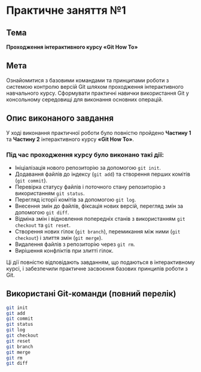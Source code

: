 # Практичне заняття №1

## Тема
**Проходження інтерактивного курсу «Git How To»**

## Мета
Ознайомитися з базовими командами та принципами роботи з системою контролю версій Git шляхом проходження інтерактивного навчального курсу. Сформувати практичні навички використання Git у консольному середовищі для виконання основних операцій.

## Опис виконаного завдання
У ході виконання практичної роботи було повністю пройдено **Частину 1** та **Частину 2** інтерактивного курсу **«Git How To»**.

### Під час проходження курсу було виконано такі дії:
- Ініціалізація нового репозиторію за допомогою `git init`.
- Додавання файлів до індексу (`git add`) та створення перших комітів (`git commit`).
- Перевірка статусу файлів і поточного стану репозиторію з використанням `git status`.
- Перегляд історії комітів за допомогою `git log`.
- Внесення змін до файлів, фіксація нових версій, перегляд змін за допомогою `git diff`.
- Відміна змін і відновлення попередніх станів з використанням `git checkout` та `git reset`.
- Створення нових гілок (`git branch`), перемикання між ними (`git checkout`) і злиття змін (`git merge`).
- Видалення файлів з репозиторію через `git rm`.
- Вирішення конфліктів при злитті гілок.

Ці дії повністю відповідають завданням, що подаються в інтерактивному курсі, і забезпечили практичне засвоєння базових принципів роботи з Git.

## Використані Git-команди (повний перелік)
```bash
git init
git add
git commit
git status
git log
git checkout
git reset
git branch
git merge
git rm
git diff
